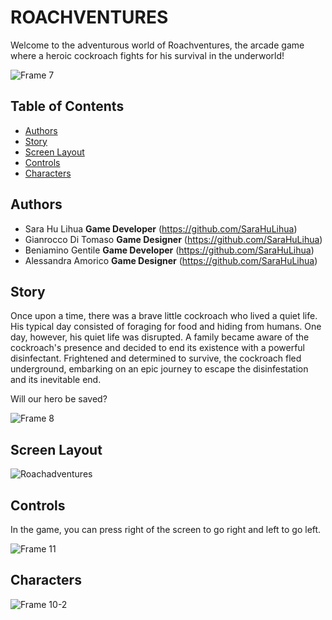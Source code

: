 # ROACHVENTURES

Welcome to the adventurous world of Roachventures, the arcade game where a heroic cockroach fights for his survival in the underworld!

![Frame 7](https://github.com/SaraHuLihua/Roachventures/assets/148463154/f212a602-f6a7-46d3-b35d-de017a30243f)


## Table of Contents

- [Authors](#authors)
- [Story](#story)
- [Screen Layout](#screen-layout)
- [Controls](#controls)
- [Characters](#characters)

## Authors
- Sara Hu Lihua
  **Game Developer** (https://github.com/SaraHuLihua)
- Gianrocco Di Tomaso
  **Game Designer** (https://github.com/SaraHuLihua)
- Beniamino Gentile
  **Game Developer** (https://github.com/SaraHuLihua)
- Alessandra Amorico
  **Game Designer** (https://github.com/SaraHuLihua)

## Story
Once upon a time, there was a brave little cockroach who lived a quiet life. His typical day consisted of foraging for food and hiding from humans.
One day, however, his quiet life was disrupted. A family became aware of the cockroach's presence and decided to end its existence with a powerful disinfectant. Frightened and determined to survive, the cockroach fled underground, embarking on an epic journey to escape the disinfestation and its inevitable end.

Will our hero be saved?

![Frame 8](https://github.com/SaraHuLihua/Roachventures/assets/148463154/deb1f46b-db29-4cfc-9b2a-33a53b3f5e7a)


## Screen Layout

![Roachadventures](https://github.com/SaraHuLihua/Roachventures/assets/148463154/36fbf6c7-3a2b-44c7-be91-9ac81561fd4c)

## Controls
In the game, you can press right of the screen to go right and left to go left.

![Frame 11](https://github.com/SaraHuLihua/Roachventures/assets/148463154/a27203bc-f9fe-4cb4-a92a-f4960d1bbecc)



## Characters

![Frame 10-2](https://github.com/SaraHuLihua/Roachventures/assets/148463154/372a89bc-ef07-4eca-b180-9812752f9db1)



